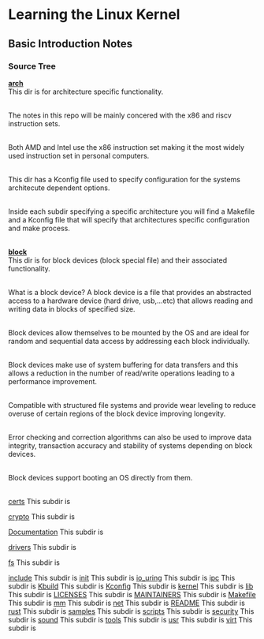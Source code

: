 # Learning the Linux Kernel

## Basic Introduction Notes

### Source Tree

<ins>**arch**</ins><br />
This dir is for architecture specific functionality.<br /><br />

The notes in this repo will be mainly concered with the x86 and riscv instruction sets.<br /><br />

Both AMD and Intel use the x86 instruction set making it the most widely used instruction set in personal computers.<br /><br />

This dir has a Kconfig file used to specify configuration for the systems architecute dependent options.<br /> <br />

Inside each subdir specifying a specific architecture you will find a Makefile and a Kconfig file that will specify that architectures specific configuration and make process.<br /><br />


<ins>**block**</ins><br />
This dir is for block devices (block special file) and their associated functionality.<br /><br />

What is a block device? A block device is a file that provides an abstracted access to a hardware device (hard drive, usb,...etc) that allows reading and writing data in blocks of specified size.<br /><br />

Block devices allow themselves to be mounted by the OS and are ideal for random and sequential data access by addressing each block individually.<br /><br />

Block devices make use of system buffering for data transfers and this allows a reduction in the number of read/write operations leading to a performance improvement.<br /><br />

Compatible with structured file systems and provide wear leveling to reduce overuse of certain regions of the block device improving longevity. <br /><br />


Error checking and correction algorithms can also be used to improve data integrity, transaction accuracy and stability of systems depending on block devices.<br /><br />

Block devices support booting an OS directly from them.<br /><br />


<ins>certs</ins>
This subdir is

<ins>crypto</ins>
This subdir is

<ins>Documentation</ins>
This subdir is

<ins>drivers</ins>
This subdir is

<ins>fs</ins>
This subdir is

<ins>include</ins>
This subdir is
<ins>init</ins>
This subdir is
<ins>io_uring</ins>
This subdir is
<ins>ipc</ins>
This subdir is
<ins>Kbuild</ins>
This subdir is
<ins>Kconfig</ins>
This subdir is
<ins>kernel</ins>
This subdir is
<ins>lib</ins>
This subdir is
<ins>LICENSES</ins>
This subdir is
<ins>MAINTAINERS</ins>
This subdir is
<ins>Makefile</ins>
This subdir is
<ins>mm</ins>
This subdir is
<ins>net</ins>
This subdir is
<ins>README</ins>
This subdir is
<ins>rust</ins>
This subdir is
<ins>samples</ins>
This subdir is
<ins>scripts</ins>
This subdir is
<ins>security</ins>
This subdir is
<ins>sound</ins>
This subdir is
<ins>tools</ins>
This subdir is
<ins>usr</ins>
This subdir is
<ins>virt</ins>
This subdir is


